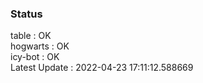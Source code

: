 ### Status


table : OK  
hogwarts : OK  
icy-bot : OK  
Latest Update : 2022-04-23 17:11:12.588669
